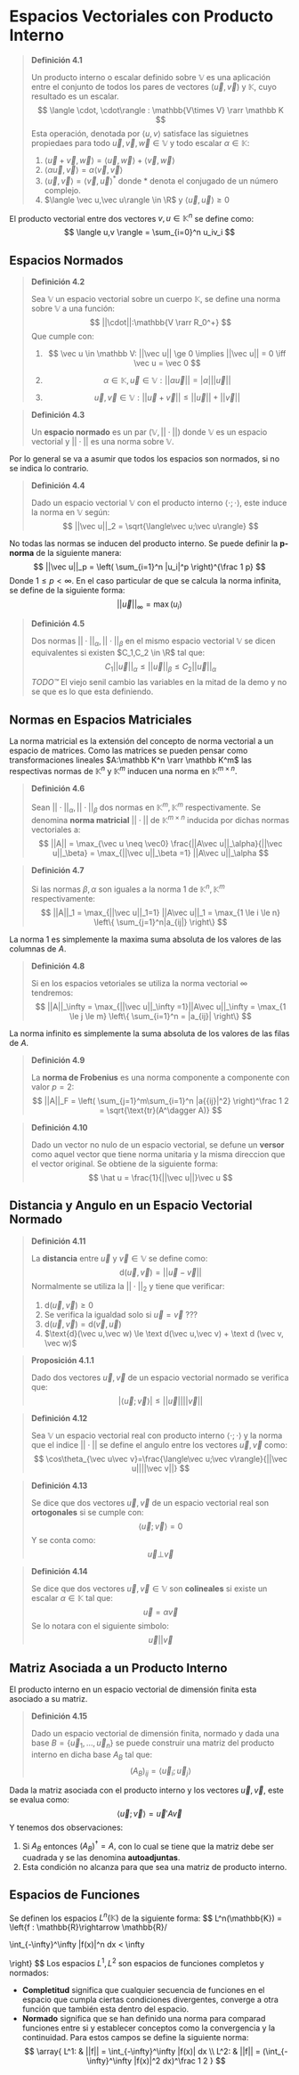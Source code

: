 # Espacios Vectoriales con Producto Interno

> **Definición 4.1**
>
> Un producto interno o escalar definido sobre $\mathbb V$ es una aplicación entre el conjunto de todos los pares de vectores $(\vec u,\vec v)$ y $\mathbb {K},$ cuyo resultado es un escalar.
> $$
> \langle \cdot, \cdot\rangle : \mathbb{V\times V} \rarr \mathbb K
> $$
> Esta operación, denotada por $\langle u,v\rangle$ satisface las siguietnes propiedaes para todo $\vec u,\vec v,\vec w \in \mathbb {V}$ y todo escalar $\alpha\in \mathbb K:$
>
> 1. $\langle \vec u + \vec v,\vec w\rangle = \langle \vec u,\vec w\rangle + \langle \vec v,\vec w\rangle$
> 2. $\langle \alpha\vec u,\vec v\rangle = \alpha \langle \vec v,\vec v\rangle$
> 3. $\langle \vec u,\vec v\rangle = \langle \vec v,\vec u\rangle^*$ donde $*$ denota el conjugado de un número complejo.
> 4. $\langle \vec u,\vec u\rangle \in \R$ y $\langle \vec u,\vec u\rangle \ge 0$

El producto vectorial entre dos vectores $v,u \in \mathbb{K}^n$ se define como:
$$
\langle u,v \rangle = \sum_{i=0}^n u_iv_i
$$
## Espacios Normados

> **Definición 4.2**
>
> Sea $\mathbb V$ un espacio vectorial sobre un cuerpo $\mathbb K,$ se define una norma sobre $\mathbb V$ a una función:
> $$
> ||\cdot||:\mathbb{V \rarr R_0^+}
> $$
> Que cumple con:
>
> 1. $$
>    \vec u \in \mathbb V: ||\vec u|| \ge 0 \implies ||\vec u|| = 0 \iff \vec u = \vec 0
>    $$
>
> 2. $$
>    \alpha \in \mathbb K, \vec u \in \mathbb V : ||\alpha\vec u|| = |\alpha|||\vec u||
>    $$
>
> 3. $$
>    \vec u,\vec v \in \mathbb V: ||\vec u + \vec v || \le ||\vec u|| + ||\vec v||
>    $$

> **Definición 4.3**
>
> Un **espacio normado** es un par $(\mathbb V, ||\cdot ||)$ donde $\mathbb V$ es un espacio vectorial y $||\cdot||$ es una norma sobre $\mathbb V.$ 

Por lo general se va a asumir que todos los espacios son normados, si no se indica lo contrario.

> **Definición 4.4**
>
> Dado un espacio vectorial $\mathbb V$ con el producto interno $\langle\cdot;\cdot\rangle,$ este induce la norma en $\mathbb V$ según:
> $$
> ||\vec u||_2 = \sqrt{\langle\vec u;\vec u\rangle}
> $$


No todas las normas se inducen del producto interno. Se puede definir la **p-norma** de la siguiente manera:
$$
||\vec u||_p = \left(
\sum_{i=1}^n |u_i|^p
\right)^{\frac 1 p}
$$
Donde $1\le p < \infty.$ En el caso particular de que se calcula la norma infinita, se define de la siguiente forma:
$$
||\vec u||_\infty = \max(u_i)
$$

>  **Definición 4.5**
>
> Dos normas $||\cdot||_\alpha,||\cdot||_\beta$ en el mismo espacio vectorial $\mathbb V$ se dicen equivalentes si existen $C_1,C_2 \in \R$ tal que:
> $$
> C_1 ||\vec u||_\alpha \le  ||\vec u||_\beta \le C_2 ||\vec u||_\alpha
> $$
> _TODO™_ El viejo senil cambio las variables en la mitad de la demo y no se que es lo que esta definiendo.

## Normas en Espacios Matriciales

La norma matricial es la extensión del concepto de norma vectorial a un espacio de matrices. Como las matrices se pueden pensar como transformaciones lineales $A:\mathbb K^n \rarr \mathbb K^m$ las respectivas normas de $\mathbb{K}^n$ y $\mathbb K^m$ inducen una norma en $\mathbb K^{m \times n}.$

> **Definición 4.6**
>
> Sean $||\cdot||_\alpha, ||\cdot||_\beta$ dos normas en $\mathbb K ^m, \mathbb K^m$ respectivamente. Se denomina **norma matricial** $||\cdot||$ de $\mathbb K^{m\times n}$ inducida por dichas normas vectoriales a:
> $$
> ||A|| = \max_{\vec u \neq \vec0} \frac{||A\vec u||_\alpha}{||\vec u||_\beta} = \max_{||\vec u||_\beta =1} ||A\vec u||_\alpha
> $$

> **Definición 4.7**
>
> Si las normas $\beta,\alpha$ son iguales a la norma $1$ de $\mathbb K^n,\mathbb K^m$ respectivamente:
> $$
> ||A||_1 = \max_{||\vec u||_1=1} ||A\vec u||_1 = \max_{1 \le i \le n} \left\{
> \sum_{j=1}^n|a_{ij|}
> \right\}
> $$

La norma 1 es simplemente la maxima suma absoluta de los valores de las columnas de $A.$

> **Definición 4.8**
>
> Si en los espacios vetoriales se utiliza la norma vectorial $\infty$ tendremos:
> $$
> ||A||_\infty = \max_{||\vec u||_\infty =1}||A\vec u||_\infty = \max_{1 \le j \le m}
> \left\{
> \sum_{i=1}^n = |a_{ij}|
> \right\}
> $$

La norma infinito es simplemente la suma absoluta de los valores de las filas de $A.$

> **Definición 4.9**
>
> La **norma de Frobenius** es una norma componente a componente con valor $p = 2:$
> $$
> ||A||_F = \left(
> \sum_{j=1}^m\sum_{i=1}^n |a{{ij}|^2}
> \right)^\frac 1 2
> = \sqrt{\text{tr}(A^\dagger A)}
> $$

> **Definición 4.10**
>
> Dado un vector no nulo de un espacio vectorial, se defune un **versor** como aquel vector que tiene norma unitaria y la misma direccion que el vector original. Se obtiene de la siguiente forma:
> $$
> \hat u = \frac{1}{||\vec u||}\vec u
> $$

## Distancia y Angulo en un Espacio Vectorial Normado

> **Definición 4.11**
>
> La **distancia** entre $\vec u$ y $\vec v \in \mathbb V$  se define como:
> $$
> \text{d}(\vec u,\vec v) = ||\vec u - \vec v||
> $$
> Normalmente se utiliza la $||\cdot||_2$ y tiene que verificar:
>
> 1. $\text{d}(\vec u,\vec v) \ge 0$
> 2. Se verifica la igualdad solo si $\vec u = \vec v$ ???
> 3. $\text{d}(\vec u,\vec v) = \text{d}(\vec v,\vec u)$
> 4. $\text{d}(\vec u,\vec w) \le \text d(\vec u,\vec v) + \text d (\vec v, \vec w)$

>  **Proposición 4.1.1**
>
> Dado dos vectores $\vec u,\vec v$ de un espacio vectorial normado se verifica que:
> $$
> |\langle\vec u;\vec v\rangle| \le ||\vec u||||\vec v||
> $$

> **Definición 4.12**
>
> Sea $\mathbb V$ un espacio vectorial real con producto interno $\langle\cdot;\cdot\rangle$ y la norma que el indice $||\cdot||$ se define el angulo entre los vectores $\vec u,\vec v$ como:
> $$
> \cos\theta_{\vec u\vec v}=\frac{\langle\vec u;\vec v\rangle}{||\vec u||||\vec v||}
> $$

> **Definición 4.13**
>
> Se dice que dos vectores $\vec u,\vec v$ de un espacio vectorial real son **ortogonales** si se cumple con:
> $$
> \langle \vec u;\vec v \rangle = 0
> $$
> Y se conta como:
> $$
> \vec u \bot\vec v
> $$

> **Definición 4.14**
>
> Se dice que dos vectores $\vec u,\vec v \in \mathbb V$ son **colineales** si existe un escalar $\alpha \in \mathbb K$ tal que:
> $$
> \vec u = \alpha \vec v
> $$
> Se lo notara con el siguiente simbolo:
> $$
> \vec u || \vec v
> $$

## Matriz Asociada a un Producto Interno

El producto interno en un espacio vectorial de dimensión finita esta asociado a su matriz.

> **Definición 4.15**
>
> Dado un espacio vectorial de dimensión finita, normado y dada una base $B = \{\vec u_1,\dots,\vec u_n\}$ se puede construir una matriz del producto interno en dicha base $A_B$ tal que:
> $$
> (A_B)_{ij} = \langle\vec u_i;\vec u_j\rangle
> $$

Dada la matriz asociada con el producto interno y los vectores $\vec u,\vec v,$ este se evalua como:
$$
\langle\vec u;\vec v\rangle = \vec u' A \vec v
$$
Y tenemos dos observaciones:

1. Si $A_B$ entonces $(A_B)^\dagger = A,$ con lo cual se tiene que la matriz debe ser cuadrada y se las denomina **autoadjuntas**.
2. Esta condición no alcanza para que sea una matriz de producto interno.

## Espacios de Funciones
Se definen los espacios $L^n(\mathbb{K})$ de la siguiente forma:
$$
L^n(\mathbb{K}) = \left\{f : \mathbb{R}\rightarrow \mathbb{R}/ 

\int_{-\infty}^\infty |f(x)|^n dx < \infty

\right\}
$$
Los espacios $L^1,L^2$ son espacios de funciones completos y normados:
- **Completitud** significa que cualquier secuencia de funciones en el espacio que cumpla ciertas condiciones divergentes, converge a otra función que también esta dentro del espacio.
- **Normado** significa que se han definido una norma para comparad funciones entre si y establecer conceptos como la convergencia y la continuidad.
Para estos campos se define la siguiente norma:
$$
\array{
L^1: & ||f|| = \int_{-\infty}^\infty |f(x)| dx \\
L^2: & ||f|| =  (\int_{-\infty}^\infty |f(x)|^2 dx)^\frac 1 2
}
$$